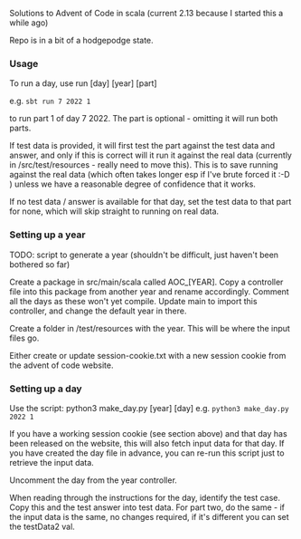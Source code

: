Solutions to Advent of Code in scala (current 2.13 because I started this a while ago)

Repo is in a bit of a hodgepodge state.

### Usage

To run a day, use run [day] [year] [part]

e.g.
`sbt run 7 2022 1`

to run part 1 of day 7 2022. The part is optional - omitting it will run both parts.


If test data is provided, it will first test the part against the test
data and answer, and only if this is correct will it run it against the real data (currently in /src/test/resources - really need to move this). This is to save running against the real data (which often takes longer esp if I've brute forced it :-D ) unless we have a reasonable degree of confidence that it works.


If no test data / answer is available for that day, set the test data to that part for none, which will skip straight to running on real data.

### Setting up a year

TODO: script to generate a year (shouldn't be difficult, just haven't been bothered so far)

Create a package in src/main/scala called AOC_[YEAR]. 
Copy a controller file into this package from another year and rename accordingly. Comment all the days as these won't yet compile.
Update main to import this controller, and change the default year in there.

Create a folder in /test/resources with the year. This will be where the input files go.

Either create or update session-cookie.txt with a new session cookie from the advent of code website.

### Setting up a day

Use the script: python3 make_day.py [year] [day]
e.g.
`python3 make_day.py 2022 1`

If you have a working session cookie (see section above) and that day has been released on the website, this will also fetch input data
for that day. If you have created the day file in advance, you can re-run this script just to retrieve the input data.

Uncomment the day from the year controller.

When reading through the instructions for the day, identify the test case. Copy this and the test answer into test data. For part two, do the
same - if the input data is the same, no changes required, if it's different you can set the testData2 val.